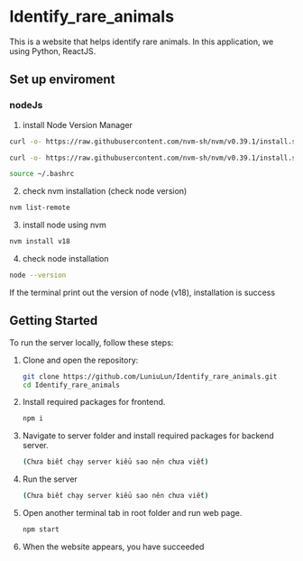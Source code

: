 # Identify_rare_animals
This is a website that helps identify rare animals. In this application, we using Python, ReactJS.

## Set up enviroment 
### nodeJs
1. install Node Version Manager
```bash
curl -o- https://raw.githubusercontent.com/nvm-sh/nvm/v0.39.1/install.sh
```

```bash
curl -o- https://raw.githubusercontent.com/nvm-sh/nvm/v0.39.1/install.sh | bash
```

```bash
source ~/.bashrc
```

2. check nvm installation (check node version)
```bash
nvm list-remote
```

3. install node using nvm
```bash
nvm install v18
```

4. check node installation
```bash
node --version
```

If the terminal print out the version of node (v18), installation is success

## Getting Started

To run the server locally, follow these steps:

1. Clone and open the repository:
    ```bash
    git clone https://github.com/LuniuLun/Identify_rare_animals.git
    cd Identify_rare_animals
    ```
2. Install required packages for frontend.
    ```bash
    npm i
    ```
3. Navigate to server folder and install required packages for backend server.
    ```bash
    (Chưa biết chạy server kiểu sao nên chưa viết)
    ```
4. Run the server
    ```bash
    (Chưa biết chạy server kiểu sao nên chưa viết)
    ```
5. Open another terminal tab in root folder and run web page.
    ```bash
    npm start
    ```
6. When the website appears, you have succeeded

